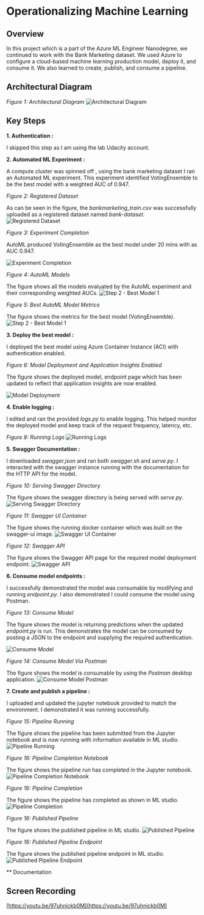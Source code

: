 # Operationalizing Machine Learning

## Overview
In this project which is a part of the Azure ML Engineer Nanodegree, we continued to work with the Bank Marketing dataset.
We used Azure to configure a cloud-based machine learning production model, deploy it, and consume it. We also learned 
to create, publish, and consume a pipeline.

## Architectural Diagram
*Figure 1: Architectural Diagram*
![Architectural Diagram](Screenshots/Architecture.png)

## Key Steps
**1. Authentication :** 

I skipped this step as I am using the lab Udacity account.

**2. Automated ML Experiment :** 

A compute cluster was spinned off , using the bank marketing dataset
I ran an Automated ML experiment. This experiment identified VotingEnsemble to be the best 
model with a weighted AUC of 0.947. 

*Figure 2: Registered Dataset*

As can be seen in the figure, the *bankmarketing_train.csv* was successfully uploaded as a registered dataset named 
*bank-dataset*.
![Registered Dataset](Screenshots/Fig1.png)

*Figure 3: Experiment Completion*

AutoML produced VotingEnsemble as the best model under 20 mins with as AUC 0.947.

![Experiment Completion](Screenshots/Fig2.png)

*Figure 4: AutoML Models*

The figure shows all the models evaluated by the AutoML experiment and their corresponding weighted AUCs.
![Step 2 - Best Model 1](Screenshots/Fig3.png)

*Figure 5: Best AutoML Model Metrics*

The figure shows the metrics for the best model (VotingEnsemble). 
![Step 2 - Best Model 1](Screenshots/Fig4.png)

**3. Deploy the best model :** 

I deployed the best model using Azure Container Instance (ACI) with authentication enabled. 

*Figure 6: Model Deployment and Application Insights Enabled*

The figure shows the deployed model, endpoint page which has been updated to reflect that application insights are now enabled.

![Model Deployment](Screenshots/Fig5.png)

**4. Enable logging :**

I edited and ran the provided *logs.py* to enable logging. This helped monitor the deployed model and keep track of the
request frequency, latency, etc.

*Figure 8: Running Logs*
![Running Logs](Screenshots/Fig6.png)


**5. Swagger Documentation :**

I downloaded *swagger.json* and ran both *swagger.sh* and *serve.py*. I interacted
with the swagger instance running with the documentation for the HTTP API for the model.

*Figure 10: Serving Swagger Directory*

The figure shows the swagger directory is being served with *serve.py*.
![Serving Swagger Directory](Screenshots/Fig8.png)

*Figure 11: Swagger UI Container*

The figure shows the running docker container which was built on the swagger-ui image.
![Swagger UI Container](Screenshots/Fig9.png)

*Figure 12: Swagger API*

The figure shows the Swagger API page for the required model deployment endpoint.
![Swagger API](Screenshots/Fig10.png)

**6. Consume model endpoints :**

I successfully demonstrated the model was consumable by modifying and running *endpoint.py*. I also demonstrated I 
could consume the model using Postman.

*Figure 13: Consume Model*

The figure shows the model is returning predictions when the updated *endpoint.py* is run. This demonstrates the model can be 
consumed by posting a JSON to the endpoint and supplying the required authentication.

![Consume Model](Screenshots/Fig11.png)

*Figure 14: Consume Model Via Postman*

The figure shows the model is consumable by using the *Postman* desktop application.
![Consume Model Postman](Screenshots/Fig12.png)

**7. Create and publish a pipeline :** 

I uploaded and updated the jupyter notebook provided to match the environment. I 
demonstrated it was running successfully.

*Figure 15: Pipeline Running*

The figure shows the pipeline has been submitted from the Jupyter notebook and is now running with information available in ML studio. 
![Pipeline Running](Screenshots/Fig13.png)

*Figure 16: Pipeline Completion Notebook*

The figure shows the pipeline run has completed in the Jupyter notebook.
![Pipeline Completion Notebook](Screenshots/Fig14.png)

*Figure 16: Pipeline Completion*

The figure shows the pipeline has completed as shown in ML studio.
![Pipeline Completion](Screenshots/Fig15.png)

*Figure 16: Published Pipeline*

The figure shows the published pipeline in ML studio.
![Published Pipeline](Screenshots/Fig15.png)

*Figure 16: Published Pipeline Endpoint*

The figure shows the published pipeline endpoint in ML studio.
![Published Pipeline Endpoint](Screenshots/Fig16.png)

** Documentation

## Screen Recording
[https://youtu.be/97uhnickb0M](https://youtu.be/97uhnickb0M)


